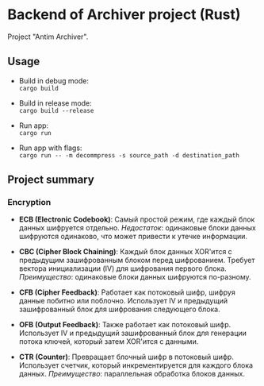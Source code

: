 # Backend of Archiver project (Rust)

Project "Antim Archiver". 

## Usage

- Build in debug mode: \
```cargo build```

- Build in release mode: \
```cargo build --release```

- Run app: \
```cargo run```

- Run app with flags: \
```cargo run -- -m decommpress -s source_path -d destination_path ```

## Project summary


### Encryption

- **ECB (Electronic Codebook)**:
Самый простой режим, где каждый блок данных шифруется отдельно. *Недостаток*: одинаковые блоки данных шифруются одинаково, что может привести к утечке информации.

- **CBC (Cipher Block Chaining)**:
Каждый блок данных XOR'ится с предыдущим зашифрованным блоком перед шифрованием. Требует вектора инициализации (IV) для шифрования первого блока. *Преимущество*: одинаковые блоки данных шифруются по-разному.

- **CFB (Cipher Feedback)**:
Работает как потоковый шифр, шифруя данные побитно или поблочно. Использует IV и предыдущий зашифрованный блок для шифрования следующего блока.

- **OFB (Output Feedback)**:
Также работает как потоковый шифр. Использует IV и предыдущий зашифрованный блок для генерации потока ключей, который затем XOR'ится с данными.

- **CTR (Counter)**:
Превращает блочный шифр в потоковый шифр. Использует счетчик, который инкрементируется для каждого блока данных.
*Преимущество*: параллельная обработка блоков данных.